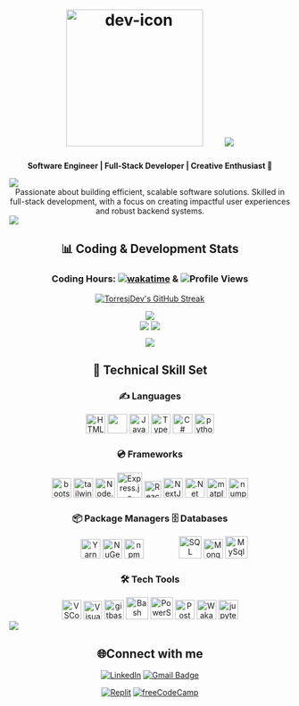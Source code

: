 # <div align="center" ><img src="https://torresjdev.github.io/Nextjs-Asset-Host/assets/icons/dev/dev-lg.svg" alt="dev-icon" height="245"/>&nbsp;&nbsp;&nbsp;&nbsp;&nbsp;&nbsp;<img src="https://user-images.githubusercontent.com/74038190/229223156-0cbdaba9-3128-4d8e-8719-b6b4cf741b67.gif">

</div>

**<div align="center">Software Engineer | Full-Stack Developer | Creative Enthusiast 🚀</div>**

<img src="https://user-images.githubusercontent.com/74038190/212284100-561aa473-3905-4a80-b561-0d28506553ee.gif">

<div align="center">
  Passionate about building efficient, scalable software solutions. Skilled in full-stack development, with a focus on creating impactful user experiences and robust backend systems.
</div>

<img src="https://user-images.githubusercontent.com/74038190/212284100-561aa473-3905-4a80-b561-0d28506553ee.gif">

## <div align="center">📊 Coding & Development Stats</div>

<div align="center">

### Coding Hours: [![wakatime](https://wakatime.com/badge/user/aa8a1d84-7093-434e-b5c0-0e1a0b8be2e4.svg?style=plastic&color=blue-violet)](https://wakatime.com/@aa8a1d84-7093-434e-b5c0-0e1a0b8be2e4) & ![Profile Views](https://komarev.com/ghpvc/?username=TorresjDev&style=plastic&color=blueviolet)

<a href="https://gh-stats-gen.vercel.app/"><img src="https://github-readme-streak-stats.herokuapp.com/?user=TorresjDev&theme=tokyonight&hide_border=true&ring=820000" alt="TorresjDev's GitHub Streak" /></a>

<img align="center" src="https://github-readme-stats.vercel.app/api?username=TorresjDev&show_icons=true&theme=tokyonight&count_private=true&hide_border=true&hide=contribs"/><br/>
<a href="https://github.com/anuraghazra/github-readme-stats"><img align="center" src="https://github-readme-stats.vercel.app/api/top-langs/?username=TorresjDev&&theme=tokyonight&layout=compact&hide=jupyter+notebook&hide_border=true"/></a>
<img align="center" src="https://github-readme-stats.vercel.app/api/wakatime?username=@@Jtorres&layout=compact&theme=tokyonight&hide_border=true&hide=text,other,binary,tsconfig,markdown,xml,scss,git,git+config,json,YAML,image+(svg),mdx"/>
<br/>

<img src="https://user-images.githubusercontent.com/74038190/212284100-561aa473-3905-4a80-b561-0d28506553ee.gif">

## 💼 Technical Skill Set

<div align="center">

### ✍️ **Languages**

<div align="center"> 
    <a href="https://en.wikipedia.org/wiki/HTML5" target="_blank"><img src="https://torresjdev.github.io/Nextjs-Asset-Host/assets/icons/tech/html.svg" alt="HTML5" height="35"/></a>
    <a href="https://www.w3.org/Style/CSS/Overview.en.html" target="_blank"><img src="https://torresjdev.github.io/Nextjs-Asset-Host/assets/icons/tech/css.svg" alt="" height="35"></a>
    <a href="https://www.javascript.com/" target="_blank"><img src="https://profilinator.rishav.dev/skills-assets/javascript-original.svg" alt="JavaScript" height="35"/></a>
    <a href="https://www.typescriptlang.org/" target="_blank"><img src="https://profilinator.rishav.dev/skills-assets/typescript-original.svg" alt="TypeScript" height="35"/></a>
    <a href="https://docs.microsoft.com/en-us/dotnet/csharp/" target="_blank"><img src="https://profilinator.rishav.dev/skills-assets/csharp-original.svg" alt="C#" height="35"/></a>
    <a href="https://www.python.org/" target="_blank"><img src="https://torresjdev.github.io/Nextjs-Asset-Host/assets/icons/tech/py.svg" alt="python" height="35"></a>
</div>

### 💿 **Frameworks**

<div align="center">
    <a href="https://getbootstrap.com/" target="_blank"><img src="https://torresjdev.github.io/Nextjs-Asset-Host/assets/icons/tech/bootstrap.svg" alt="bootstrap" height="35"></a>
    <a href="https://tailwindcss.com/" target="_blank"><img src="https://torresjdev.github.io/Nextjs-Asset-Host/assets/icons/tech/tail.svg" alt="tailwindcss" height="35"></a>
    <a href="https://nodejs.org/" target="_blank"><img src="https://torresjdev.github.io/Nextjs-Asset-Host/assets/icons/tech/nodejs.svg" alt="Node.js" height="35"/></a>
    <a href="https://expressjs.com/" target="_blank"><img src="https://profilinator.rishav.dev/skills-assets/express-original-wordmark.svg" alt="Express.js" height="45"/></a>
    <a href="https://reactjs.org/" target="_blank"><img src="https://torresjdev.github.io/Nextjs-Asset-Host/assets/icons/tech/react.svg" alt="React" height="30" style="background-color: white"/></a>
    <a href="https://nextjs.org/" target="_blank"><img src="https://profilinator.rishav.dev/skills-assets/nextjs.png" alt="NextJS" height="35"/></a>
    <a href="https://dotnet.microsoft.com/download" target="_blank"><img src="https://torresjdev.github.io/Nextjs-Asset-Host/assets/icons/tech/dotnet.svg" alt=".Net" height="35"></a>
    <a href="https://matplotlib.org/" target="_blank"><img src="https://torresjdev.github.io/Nextjs-Asset-Host/assets/icons/tech/matplotlib.svg" alt="matplotlib" height="35"></a>
    <a href="https://numpy.org/" target="_blank"><img src="https://torresjdev.github.io/Nextjs-Asset-Host/assets/icons/tech/numpy.svg" alt="numpy" height="35"></a>
    
</div>

### 📦 **Package Managers** 🗄️ **Databases**

<div align="center">&nbsp;&nbsp;&nbsp;&nbsp;&nbsp;&nbsp;&nbsp;&nbsp;&nbsp;&nbsp;&nbsp;&nbsp;
    <a href="https://yarnpkg.com/" target="_blank"><img src="https://torresjdev.github.io/Nextjs-Asset-Host/assets/icons/tech/yarn.svg" alt="Yarn" height="35"/></a>
    <a href="https://www.nuget.org/" target="_blank"><img src="https://torresjdev.github.io/Nextjs-Asset-Host/assets/icons/tech/nuget.svg" alt="NuGet" height="35"/></a>
    <a href="https://www.npmjs.com/" target="_blank"><img src="https://www.vectorlogo.zone/logos/npmjs/npmjs-icon.svg" alt="npm" height="35"/></a>
    <a width="33"></a>&nbsp;&nbsp;&nbsp;&nbsp;&nbsp;&nbsp;&nbsp;&nbsp;&nbsp;&nbsp;&nbsp;&nbsp;&nbsp;&nbsp;
    <a href="https://www.microsoft.com/en-us/sql-server" target="_blank"><img src="https://www.svgrepo.com/show/303229/microsoft-sql-server-logo.svg" alt="SQL Server" height="40"/></a>
    <a href="https://www.mongodb.com/" target="_blank"><img src="https://profilinator.rishav.dev/skills-assets/mongodb-original-wordmark.svg" alt="MongoDB" height="35"/></a>
    <a href="https://www.mysql.com/" target="_blank"><img src="https://torresjdev.github.io/Nextjs-Asset-Host/assets/icons/tech/mysql.svg" alt="MySql" height="40"/></a>
  </div>
</div>

### 🛠️ **Tech Tools**

<!-- <a href="" target="_blank"><img src="" alt="" height="35"></a> -->
<div align="center">
  <a href="https://code.visualstudio.com/" target="_blank"><img src="https://torresjdev.github.io/Nextjs-Asset-Host/assets/icons/tech/vscode.svg" alt="VSCode" height="35"/></a>
  <a href="https://visualstudio.microsoft.com/" target="_blank"><img src="https://torresjdev.github.io/Nextjs-Asset-Host/assets/icons/tech/vs.svg" alt="Visual Studio" height="33"/></a>
  <a href="https://git-scm.com/" target="_blank"><img src="https://torresjdev.github.io/Nextjs-Asset-Host/assets/icons/tech/gitbash.svg" alt="gitbash" height="35"/></a>
  <a href="https://www.gnu.org/software/bash/" target="_blank"><img src="https://profilinator.rishav.dev/skills-assets/gnu_bash-icon.svg" alt="Bash" height="40"/></a>
  <a href="https://docs.microsoft.com/en-us/powershell/" target="_blank"><img src="https://profilinator.rishav.dev/skills-assets/powershell.png" alt="PowerShell" height="40"/></a>
  <a href="https://postman.com" target="_blank"><img src="https://www.vectorlogo.zone/logos/getpostman/getpostman-icon.svg" alt="Postman" height="35"/></a>
  <a href="https://wakatime.com" target="_blank"><img src="https://torresjdev.github.io/Nextjs-Asset-Host/assets/icons/tech/wakatime.svg" alt="WakaTime" height="35"/></a>
  <a href="https://jupyter.org/" target="_blank"><img src="https://torresjdev.github.io/Nextjs-Asset-Host/assets/icons/tech/jupyter.svg" alt="jupyter" height="35"></a>
</div>

</div>

<img src="https://user-images.githubusercontent.com/74038190/212284100-561aa473-3905-4a80-b561-0d28506553ee.gif">

## <div align="center">🌐Connect with me</div>

<div align="center">

[![LinkedIn](https://custom-icon-badges.demolab.com/badge/-@torresjdev-0e76a8?logo=linkedin-white&logoColor=fff)](https://www.linkedin.com/in/torresjdev/) [![Gmail Badge](https://img.shields.io/badge/-j.torres3.dev@gmail.com-white?logoColor=red&logo=gmail)](mailto:j.torres3.dev@gmail.com)

[![Replit](https://img.shields.io/badge/Replit-F26207?logo=replit&logoColor=fff)](https://replit.com/@jtorres3dev) [![freeCodeCamp](https://img.shields.io/badge/freeCodeCamp-0A0A23?logo=freecodecamp&logoColor=fff)](https://www.freecodecamp.org/Dev-JTorres)

</div>  
<br/>
